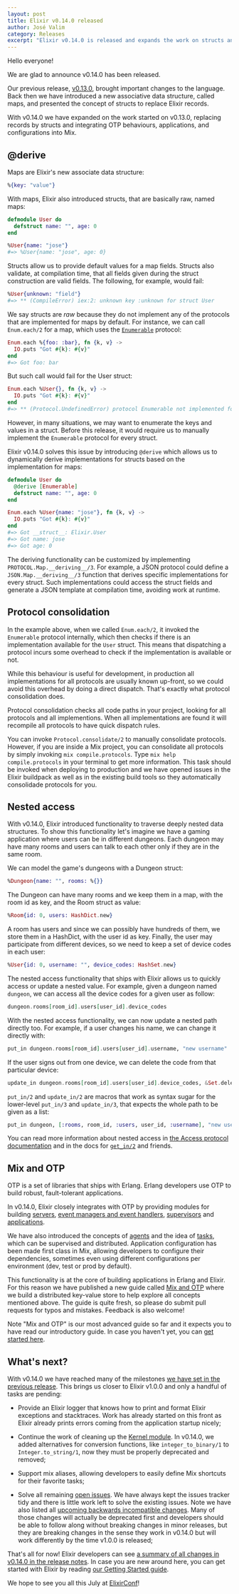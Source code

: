 ```yaml
---
layout: post
title: Elixir v0.14.0 released
author: José Valim
category: Releases
excerpt: "Elixir v0.14.0 is released and expands the work on structs and bringing more of OTP right into Elixir and Mix"
---
```


Hello everyone!

We are glad to announce v0.14.0 has been released.

Our previous release, [v0.13.0](/blog/2014/04/21/elixir-v0-13-0-released/), brought important changes to the language. Back then we have introduced a new associative data structure, called maps, and presented the concept of structs to replace Elixir records.

With v0.14.0 we have expanded on the work started on v0.13.0, replacing records by structs and integrating OTP behaviours, applications, and configurations into Mix.

## @derive

Maps are Elixir's new associate data structure:

```elixir
%{key: "value"}
```

With maps, Elixir also introduced structs, that are basically raw, named maps:

```elixir
defmodule User do
  defstruct name: "", age: 0
end

%User{name: "jose"}
#=> %User{name: "jose", age: 0}
```

Structs allow us to provide default values for a map fields. Structs also validate, at compilation time, that all fields given during the struct construction are valid fields. The following, for example, would fail:

```elixir
%User{unknown: "field"}
#=> ** (CompileError) iex:2: unknown key :unknown for struct User
```

We say structs are *raw* because they do not implement any of the protocols that are implemented for maps  by default. For instance, we can call `Enum.each/2` for a map, which uses the [`Enumerable`](/docs/stable/elixir/Enumerable.html) protocol:

```elixir
Enum.each %{foo: :bar}, fn {k, v} ->
  IO.puts "Got #{k}: #{v}"
end
#=> Got foo: bar
```

But such call would fail for the User struct:

```elixir
Enum.each %User{}, fn {k, v} ->
  IO.puts "Got #{k}: #{v}"
end
#=> ** (Protocol.UndefinedError) protocol Enumerable not implemented for %User{age: 0, name: ""}
```

However, in many situations, we may want to enumerate the keys and values in a struct. Before this release, it would require us to manually implement the `Enumerable` protocol for every struct.

Elixir v0.14.0 solves this issue by introducing `@derive` which allows us to dynamically derive implementations for structs based on the implementation for maps:

```elixir
defmodule User do
  @derive [Enumerable]
  defstruct name: "", age: 0
end

Enum.each %User{name: "jose"}, fn {k, v} ->
  IO.puts "Got #{k}: #{v}"
end
#=> Got __struct__: Elixir.User
#=> Got name: jose
#=> Got age: 0
```

The deriving functionality can be customized by implementing `PROTOCOL.Map.__deriving__/3`. For example, a JSON protocol could define a `JSON.Map.__deriving__/3` function that derives specific implementations for every struct. Such implementations could access the struct fields and generate a JSON template at compilation time, avoiding work at runtime.

## Protocol consolidation

In the example above, when we called `Enum.each/2`, it invoked the `Enumerable` protocol internally, which then checks if there is an implementation available for the `User` struct. This means that dispatching a protocol incurs some overhead to check if the implementation is available or not.

While this behaviour is useful for development, in production all implementations for all protocols are usually known up-front, so we could avoid this overhead by doing a direct dispatch. That's exactly what protocol consolidation does.

Protocol consolidation checks all code paths in your project, looking for all protocols and all implementions. When all implementations are found it will recompile all protocols to have quick dispatch rules.

You can invoke `Protocol.consolidate/2` to manually consolidate protocols. However, if you are inside a Mix project, you can consolidate all protocols by simply invoking `mix compile.protocols`. Type `mix help compile.protocols` in your terminal to get more information. This task should be invoked when deploying to production and we have opened issues in the Elixir buildpack as well as in the existing build tools so they automatically consolidade protocols for you.

## Nested access

With v0.14.0, Elixir introduced functionality to traverse deeply nested data structures. To show this functionality let's imagine we have a gaming application where users can be in different dungeons. Each dungeon may have many rooms and users can talk to each other only if they are in the same room.

We can model the game's dungeons with a Dungeon struct:

```elixir
%Dungeon{name: "", rooms: %{}}
```

The Dungeon can have many rooms and we keep them in a map, with the room id as key, and the Room struct as value:

```elixir
%Room{id: 0, users: HashDict.new}
```

A room has users and since we can possibly have hundreds of them, we store them in a HashDict, with the user id as key. Finally, the user may participate from different devices, so we need to keep a set of device codes in each user:

```elixir
%User{id: 0, username: "", device_codes: HashSet.new}
```

The nested access functionality that ships with Elixir allows us to quickly access or update a nested value. For example, given a dungeon named `dungeon`, we can access all the device codes for a given user as follow:

```elixir
dungeon.rooms[room_id].users[user_id].device_codes
```

With the nested access functionality, we can now update a nested path directly too. For example, if a user changes his name, we can change it directly with:

```elixir
put_in dungeon.rooms[room_id].users[user_id].username, "new username"
```

If the user signs out from one device, we can delete the code from that particular device:

```elixir
update_in dungeon.rooms[room_id].users[user_id].device_codes, &Set.delete(&1, code)
```

`put_in/2` and `update_in/2` are macros that work as syntax sugar for the lower-level `put_in/3` and `update_in/3`, that expects the whole path to be given as a list:

```elixir
put_in dungeon, [:rooms, room_id, :users, user_id, :username], "new username"
```

You can read more information about nested access in [the Access protocol documentation](/docs/stable/elixir/Access.html) and in the docs for [`get_in/2`](/docs/stable/elixir/Kernel.html#get_in/2) and friends.

## Mix and OTP

OTP is a set of libraries that ships with Erlang. Erlang developers use OTP to build robust, fault-tolerant applications.

In v0.14.0, Elixir closely integrates with OTP by providing modules for building [servers](/docs/stable/elixir/GenServer.html), [event managers and event handlers](/docs/stable/elixir/GenEvent.html), [supervisors](/docs/stable/elixir/Supervisor.html) and [applications](/docs/stable/elixir/Application.html).

We have also introduced the concepts of [agents](/docs/stable/elixir/Agent.html) and the idea of [tasks](/docs/stable/elixir/Task.html), which can be supervised and distributed. Application configuration has been made first class in Mix, allowing developers to configure their dependencies, sometimes even using different configurations per environment (dev, test or prod by default).

This functionality is at the core of building applications in Erlang and Elixir. For this reason we have published a new guide called [Mix and OTP](/getting_started/mix_otp/1.html) where we build a distributed key-value store to help explore all concepts mentioned above. The guide is quite fresh, so please do submit pull requests for typos and mistakes. Feedback is also welcome!

Note "Mix and OTP" is our most advanced guide so far and it expects you to have read our introductory guide. In case you haven't yet, you can [get started here](/getting_started/1.html).

## What's next?

With v0.14.0 we have reached many of the milestones [we have set in the previous release](/blog/2014/04/21/elixir-v0-13-0-released/#toc_8). This brings us closer to Elixir v1.0.0 and only a handful of tasks are pending:

* Provide an Elixir logger that knows how to print and format Elixir exceptions and stacktraces. Work has already started on this front as Elixir already prints errors coming from the application startup nicely;

* Continue the work of cleaning up the [Kernel module](/docs/stable/elixir/Kernel.html). In v0.14.0, we added alternatives for conversion functions, like `integer_to_binary/1` to `Integer.to_string/1`, now they must be properly deprecated and removed;

* Support mix aliases, allowing developers to easily define Mix shortcuts for their favorite tasks;

* Solve all remaining [open issues](https://github.com/elixir-lang/elixir/issues?state=open). We have always kept the issues tracker tidy and there is little work left to solve the existing issues. Note we have also listed all [upcoming backwards incompatible changes](https://github.com/elixir-lang/elixir/issues?labels=Note%3ABackwards+incompatible&page=1&state=open). Many of those changes will actually be deprecated first and developers should be able to follow along without breaking changes in minor releases, but they are breaking changes in the sense they work in v0.14.0 but will work differently by the time v1.0.0 is released;

That's all for now! Elixir developers can see [a summary of all changes in v0.14.0 in the release notes](https://github.com/elixir-lang/elixir/releases/tag/v0.14.0). In case you are new around here, you can get started with Elixir by reading [our Getting Started guide](/getting_started/1.html).

We hope to see you all this July at [ElixirConf](http://elixirconf.com/)!
